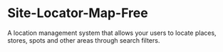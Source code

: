 # Site-Locator-Map-Free
A location management system that allows your users to locate places, stores, spots and other areas through search filters.

